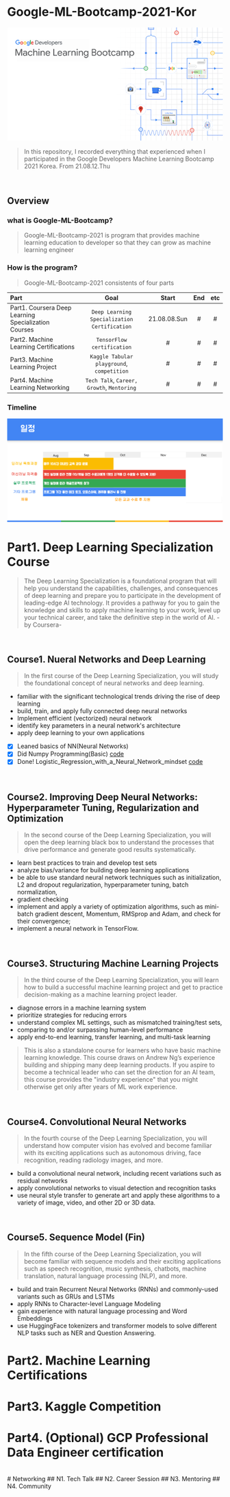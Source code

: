 # Google-ML-Bootcamp-2021-Kor
![logo](./img/main-boot-camp.png)
> In this repository, I recorded everything that experienced when I participated in the Google Developers Machine Learning Bootcamp 2021 Korea. From 21.08.12.Thu
<br>

## Overview
### what is Google-ML-Bootcamp?
> Google-ML-Bootcamp-2021 is program that provides machine learning education to developer so that they can grow as machine learning engineer
### How is the program?
> Google-ML-Bootcamp-2021 consistents of four parts

| Part | Goal | Start | End | etc | 
| :--- | :---: | :---: | :---: | :---: |
| Part1. Coursera Deep Learning Specialization Courses | `Deep Learning Specialization Certification` | 21.08.08.Sun | # | # | # |
| Part2. Machine Learning Certifications | `TensorFlow certification` | # | # | # | 
| Part3. Machine Learning Project | `Kaggle Tabular playground`, `competition` | # | # | # | 
| Part4. Machine Learning Networking | `Tech Talk`, `Career,` `Growth`, `Mentoring` | # | # | # | 

### Timeline
![logo](./img/ml-bootcamp-timeline-2.png)
<br>


# Part1. Deep Learning Specialization Course
> The Deep Learning Specialization is a foundational program that will help you understand the capabilities, challenges, and consequences of deep learning and prepare you to participate in the development of leading-edge AI technology. It provides a pathway for you to gain the knowledge and skills to apply machine learning to your work, level up your technical career, and take the definitive step in the world of AI. -by Coursera-

<br>

## Course1. Nueral Networks and Deep Learning
> In the first course of the Deep Learning Specialization, you will study the foundational concept of neural networks and deep learning. 
* familiar with the significant technological trends driving the rise of deep learning
* build, train, and apply fully connected deep neural networks
* Implement efficient (vectorized) neural network
* identify key parameters in a neural network's architecture
* apply deep learning to your own applications

- [x] Leaned basics of NN(Neural Networks)
- [x] Did Numpy Programming(Basic) [code]()
- [x] Done! Logistic_Regression_with_a_Neural_Network_mindset [code]()

<br>

## Course2. Improving Deep Neural Networks: Hyperparameter Tuning, Regularization and Optimization
> In the second course of the Deep Learning Specialization, you will open the deep learning black box to understand the processes that drive performance and generate good results systematically. 
* learn best practices to train and develop test sets  
* analyze bias/variance for building deep learning applications
* be able to use standard neural network techniques such as initialization, L2 and dropout regularization, hyperparameter tuning, batch normalization, 
* gradient checking
* implement and apply a variety of optimization algorithms, such as mini-batch gradient descent, Momentum, RMSprop and Adam, and check for their convergence; 
* implement a neural network in TensorFlow.

<br>

## Course3. Structuring Machine Learning Projects
> In the third course of the Deep Learning Specialization, you will learn how to build a successful machine learning project and get to practice decision-making as a machine learning project leader. 
* diagnose errors in a machine learning system
* prioritize strategies for reducing errors
* understand complex ML settings, such as mismatched training/test sets,
* comparing to and/or surpassing human-level performance
* apply end-to-end learning, transfer learning, and multi-task learning

> This is also a standalone course for learners who have basic machine learning knowledge. This course draws on Andrew Ng’s experience building and shipping many deep learning products. If you aspire to become a technical leader who can set the direction for an AI team, this course provides the "industry experience" that you might otherwise get only after years of ML work experience.

<br>

## Course4. Convolutional Neural Networks
> In the fourth course of the Deep Learning Specialization, you will understand how computer vision has evolved and become familiar with its exciting applications such as autonomous driving, face recognition, reading radiology images, and more.
* build a convolutional neural network, including recent variations such as residual networks
* apply convolutional networks to visual detection and recognition tasks
* use neural style transfer to generate art and apply these algorithms to a variety of image, video, and other 2D or 3D data. 

<br>

## Course5. Sequence Model (Fin)
> In the fifth course of the Deep Learning Specialization, you will become familiar with sequence models and their exciting applications such as speech recognition, music synthesis, chatbots, machine translation, natural language processing (NLP), and more. 
* build and train Recurrent Neural Networks (RNNs) and commonly-used variants such as GRUs and LSTMs
* apply RNNs to Character-level Language Modeling
* gain experience with natural language processing and Word Embeddings
* use HuggingFace tokenizers and transformer models to solve different NLP tasks such as NER and Question Answering.

# Part2. Machine Learning Certifications	

# Part3. Kaggle Competition
# Part4. (Optional) GCP Professional Data Engineer certification 
<br>
# Networking
## N1. Tech Talk
## N2. Career Session
## N3. Mentoring
## N4. Community
